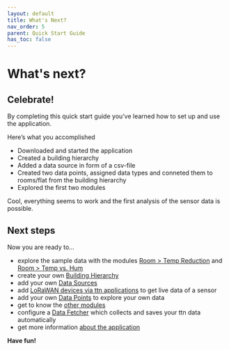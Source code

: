 ```yaml
---
layout: default
title: What's Next?
nav_order: 5
parent: Quick Start Guide
has_toc: false
---
```


# What's next?
## Celebrate!
By completing this quick start guide you’ve learned how to set up and use the application.

Here’s what you accomplished
- Downloaded and started the application
- Created a building hierarchy
- Added a data source in form of a csv-file
- Created two data points, assigned data types and conneted them to rooms/flat from the building hierarchy
- Explored the first two modules

Cool, everything seems to work and the first analysis of the sensor data is possible. 


## Next steps
Now you are ready to...
- explore the sample data with the modules  [Room > Temp Reduction](https://hslu-ige-laes.github.io/lcm/docs/modules/roomTempReduction) and [Room > Temp vs. Hum](https://hslu-ige-laes.github.io/lcm/docs/modules/roomTempHum)
- create your own [Building Hierarchy](https://hslu-ige-laes.github.io/lcm/docs/settings/bldgHierarchy/)
- add your own [Data Sources](https://hslu-ige-laes.github.io/lcm/docs/settings/dataSources/) 
- add [LoRaWAN devices via ttn applications](https://hslu-ige-laes.github.io/lcm/docs/settings/dataSources/#the-things-network-ttn-applications) to get live data of a sensor
- add your own [Data Points](https://hslu-ige-laes.github.io/lcm/docs/settings/dataPoints/) to explore your own data
- get to know the [other modules](https://hslu-ige-laes.github.io/lcm/docs/modules)
- configure a [Data Fetcher](https://hslu-ige-laes.github.io/lcm/docs/installation/dataFetcher/) which collects and saves your ttn data automatically
- get more information [about the application](https://hslu-ige-laes.github.io/lcm/docs/about)

**Have fun!**


